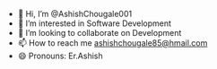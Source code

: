 - 👋 Hi, I’m @AshishChougale001
- 👀 I’m interested in Software Development
- 💞️ I’m looking to collaborate on Development
- 📫 How to reach me ashishchougale85@hmail.com
- 😄 Pronouns: Er.Ashish


<!---
AshishChougale001/AshishChougale001 is a ✨ special ✨ repository because its `README.md` (this file) appears on your GitHub profile.
You can click the Preview link to take a look at your changes.
--->
